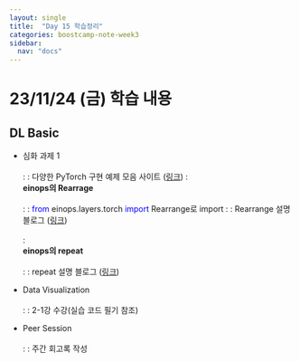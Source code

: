 ```yaml
---
layout: single
title:  "Day 15 학습정리"
categories: boostcamp-note-week3
sidebar:
  nav: "docs"
---
```


# 23/11/24 (금) 학습 내용

<h2>DL Basic</h2>

-  심화 과제 1<br><br>
: : 다양한 PyTorch 구현 예제 모음 사이트 (<a href="https://einops.rocks/pytorch-examples.html">링크</a>)
: <br><b>einops의 Rearrage</b><br><br>
: : <span style="color:blue">from</span> einops.layers.torch <span style="color:blue">import</span> Rearrange로 import
: : Rearrange 설명 블로그 (<a href="https://keepgoingrunner.tistory.com/88">링크</a>)
<br><br>
: <br><b>einops의 repeat</b><br><br>
: : repeat 설명 블로그 (<a href="https://data-analysis-science.tistory.com/50">링크</a>)

- Data Visualization<br><br>
: : 2-1강 수강(실습 코드 필기 참조)


- Peer Session<br><br>
: : 주간 회고록 작성<br><br> 